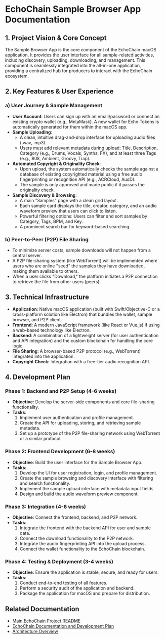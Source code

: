 # EchoChain Sample Browser App Documentation

## 1. Project Vision & Core Concept

The Sample Browser App is the core component of the EchoChain macOS application. It provides the user interface for all sample-related activities, including discovery, uploading, downloading, and management. This component is seamlessly integrated into the all-in-one application, providing a centralized hub for producers to interact with the EchoChain ecosystem.

## 2. Key Features & User Experience

### a) User Journey & Sample Management

*   **User Account**: Users can sign up with an email/password or connect an existing crypto wallet (e.g., MetaMask). A new wallet for Echo Tokens is automatically generated for them within the macOS app.
*   **Sample Uploading**:
    *   A clean, intuitive drag-and-drop interface for uploading audio files (.wav, .mp3).
    *   Users must add relevant metadata during upload: Title, Description, Category (e.g., Drums, Vocals, Synths, FX), and at least three Tags (e.g., 808, Ambient, Groovy, Trap).
*   **Automated Copyright & Originality Check**:
    *   Upon upload, the system automatically checks the sample against a database of existing copyrighted material using a free audio fingerprinting or recognition API (e.g., ACRCloud, AudD).
    *   The sample is only approved and made public if it passes the originality check.
*   **Sample Discovery & Browsing**:
    *   A main "Samples" page with a clean grid layout.
    *   Each sample card displays the title, creator, category, and an audio waveform preview that users can click to listen.
    *   Powerful filtering options: Users can filter and sort samples by Category, Tags, BPM, and Key.
    *   A prominent search bar for keyword-based searching.

### b) Peer-to-Peer (P2P) File Sharing

*   To minimize server costs, sample downloads will not happen from a central server.
*   A P2P file-sharing system (like WebTorrent) will be implemented where users who are online "seed" the samples they have downloaded, making them available to others.
*   When a user clicks "Download," the platform initiates a P2P connection to retrieve the file from other users (peers).

## 3. Technical Infrastructure

*   **Application**: Native macOS application (built with Swift/Objective-C or a cross-platform solution like Electron) that bundles the wallet, sample browser, and P2P client.
*   **Frontend**: A modern JavaScript framework (like React or Vue.js) if using a web-based technology like Electron.
*   **Backend**: A combination of a lightweight server (for user authentication and API integration) and the custom blockchain for handling the core logic.
*   **File Sharing**: A browser-based P2P protocol (e.g., WebTorrent) integrated into the application.
*   **Copyright Check**: Integration with a free-tier audio recognition API.

## 4. Development Plan

### Phase 1: Backend and P2P Setup (4-6 weeks)

*   **Objective**: Develop the server-side components and core file-sharing functionality.
*   **Tasks**:
    1.  Implement user authentication and profile management.
    2.  Create the API for uploading, storing, and retrieving sample metadata.
    3.  Set up a prototype of the P2P file-sharing network using WebTorrent or a similar protocol.

### Phase 2: Frontend Development (6-8 weeks)

*   **Objective**: Build the user interface for the Sample Browser App.
*   **Tasks**:
    1.  Develop the UI for user registration, login, and profile management.
    2.  Create the sample browsing and discovery interface with filtering and search functionality.
    3.  Implement the sample upload interface with metadata input fields.
    4.  Design and build the audio waveform preview component.

### Phase 3: Integration (4-6 weeks)

*   **Objective**: Connect the frontend, backend, and P2P network.
*   **Tasks**:
    1.  Integrate the frontend with the backend API for user and sample data.
    2.  Connect the download functionality to the P2P network.
    3.  Integrate the audio fingerprinting API into the upload process.
    4.  Connect the wallet functionality to the EchoChain blockchain.

### Phase 4: Testing & Deployment (3-4 weeks)

*   **Objective**: Ensure the application is stable, secure, and ready for users.
*   **Tasks**:
    1.  Conduct end-to-end testing of all features.
    2.  Perform a security audit of the application and backend.
    3.  Package the application for macOS and prepare for distribution.

## Related Documentation

*   [Main EchoChain Project README](../../README.md)
*   [EchoChain Documentation and Development Plan](../../docs/EchoChain_Documentation_and_Development_Plan.md)
*   [Architecture Overview](../../docs/architecture.md)
